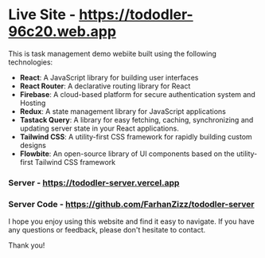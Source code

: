 # Live Site - https://tododler-96c20.web.app

This is task management demo webiite built using the following technologies:

- **React**: A JavaScript library for building user interfaces
- **React Router**: A declarative routing library for React
- **Firebase**: A cloud-based platform for secure authentication system and Hosting
- **Redux**: A state management library for JavaScript applications
- **Tastack Query**: A library for easy fetching, caching, synchronizing and updating server state in your React applications.
- **Tailwind CSS**: A utility-first CSS framework for rapidly building custom designs
- **Flowbite**: An open-source library of UI components based on the utility-first Tailwind CSS framework

### Server - https://tododler-server.vercel.app
### Server Code - https://github.com/FarhanZizz/tododler-server

I hope you enjoy using this website and find it easy to navigate. If you have any questions or feedback, please don't hesitate to contact.

Thank you!
